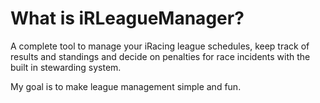 # What is iRLeagueManager?
A complete tool to manage your iRacing league schedules, 
keep track of results and standings and decide on penalties for race incidents with the built in stewarding system.

My goal is to make league management simple and fun.
